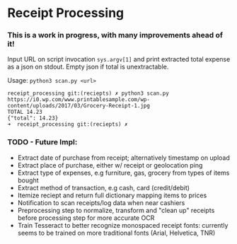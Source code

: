 # Receipt Processing

### This is a work in progress, with many improvements ahead of it!

Input URL on script invocation `sys.argv[1]` and print extracted total expense as a json on stdout. Empty json if total is unextractable.

Usage: `python3 scan.py <url>`

```
receipt_processing git:(reciepts) ✗ python3 scan.py https://i0.wp.com/www.printablesample.com/wp-content/uploads/2017/03/Grocery-Receipt-1.jpg
TOTAL 14.23
{"total": 14.23}
➜  receipt_processing git:(reciepts) ✗
```

### TODO - Future Impl:

- Extract date of purchase from receipt; alternatively timestamp on upload
- Extract place of purchase, either w/ receipt or geolocation ping
- Extract type of expenses, e.g furniture, gas, grocery from types of items bought
- Extract method of transaction, e.g cash, card (credit/debit)
- Itemize reciept and return full dictionary mapping items to prices
- Notification to scan receipts/log data when near cashiers
- Preprocessing step to normalize, transform and "clean up" receipts before processing step for more accurate OCR
- Train Tesseract to better recognize monospaced receipt fonts: currently seems to be trained on more traditional fonts (Arial, Helvetica, TNR)
